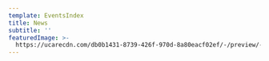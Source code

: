 ```yaml
---
template: EventsIndex
title: News
subtitle: ''
featuredImage: >-
  https://ucarecdn.com/db0b1431-8739-426f-970d-8a80eacf02ef/-/preview/-/rotate/270/
---
```


